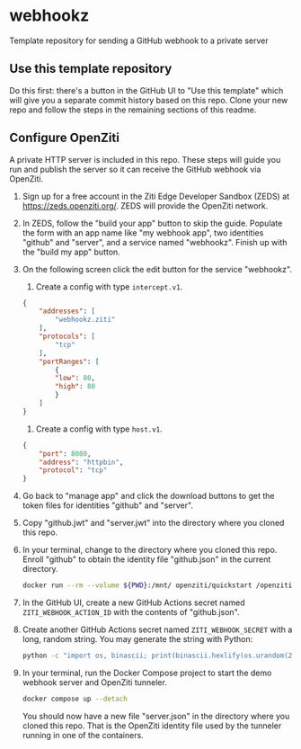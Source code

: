 # webhookz

Template repository for sending a GitHub webhook to a private server

## Use this template repository

Do this first: there's a button in the GitHub UI to "Use this template" which will give you a separate commit history based on this repo. Clone your new repo and follow the steps in the remaining sections of this readme.

## Configure OpenZiti

A private HTTP server is included in this repo. These steps will guide you run and publish the server so it can receive the GitHub webhook via OpenZiti.

1. Sign up for a free account in the Ziti Edge Developer Sandbox (ZEDS) at https://zeds.openziti.org/. ZEDS will provide the OpenZiti network.
1. In ZEDS, follow the "build your app" button to skip the guide. Populate the form with an app name like "my webhook app", two identities "github" and "server", and a service named "webhookz". Finish up with the "build my app" button.
1. On the following screen click the edit button for the service "webhookz".
    1. Create a config with type `intercept.v1`.

    ```json
    {
        "addresses": [
            "webhookz.ziti"
        ],
        "protocols": [
            "tcp"
        ],
        "portRanges": [
            {
            "low": 80,
            "high": 80
            }
        ]
    }
    ```

    1. Create a config with type `host.v1`.

    ```json
    {
        "port": 8080,
        "address": "httpbin",
        "protocol": "tcp"
    }
    ```

1. Go back to "manage app" and click the download buttons to get the token files for identities "github" and "server".
1. Copy "github.jwt" and "server.jwt" into the directory where you cloned this repo.
1. In your terminal, change to the directory where you cloned this repo. Enroll "github" to obtain the identity file "github.json" in the current directory.

    ```bash
    docker run --rm --volume ${PWD}:/mnt/ openziti/quickstart /openziti/ziti-bin/ziti edge enroll /mnt/github.jwt 
    ```

1. In the GitHub UI, create a new GitHub Actions secret named `ZITI_WEBHOOK_ACTION_ID` with the contents of "github.json".
1. Create another GitHub Actions secret named `ZITI_WEBHOOK_SECRET` with a long, random string. You may generate the string with Python:

    ```bash
    python -c "import os, binascii; print(binascii.hexlify(os.urandom(20)).decode('utf-8'))"
    ```
1. In your terminal, run the Docker Compose project to start the demo webhook server and OpenZiti tunneler.

   ```bash
   docker compose up --detach
   ```

   You should now have a new file "server.json" in the directory where you cloned this repo. That is the OpenZiti identity file used by the tunneler running in one of the containers.